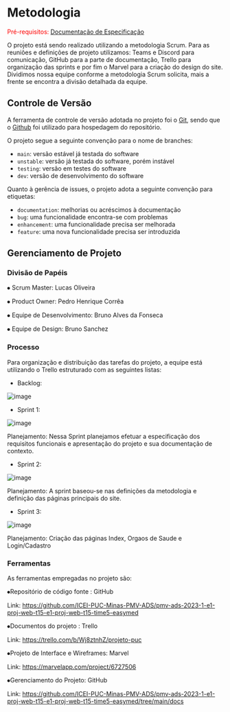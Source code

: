 
# Metodologia

<span style="color:red">Pré-requisitos: <a href="2-Especificação do Projeto.md"> Documentação de Especificação</a></span>

O projeto está sendo realizado utilizando a metodologia Scrum. Para as reuniões e definições de projeto utilizamos: Teams e Discord para comunicação, GitHub para a parte de documentação, Trello para organização das sprints e por fim o Marvel para a criação do design do site. Dividimos nossa equipe conforme a metodologia Scrum solicita, mais a frente se encontra a divisão detalhada da equipe.

## Controle de Versão

A ferramenta de controle de versão adotada no projeto foi o
[Git](https://git-scm.com/), sendo que o [Github]([https://github.com](https://github.com/ICEI-PUC-Minas-PMV-ADS))
foi utilizado para hospedagem do repositório.

O projeto segue a seguinte convenção para o nome de branches:

- `main`: versão estável já testada do software
- `unstable`: versão já testada do software, porém instável
- `testing`: versão em testes do software
- `dev`: versão de desenvolvimento do software

Quanto à gerência de issues, o projeto adota a seguinte convenção para
etiquetas:

- `documentation`: melhorias ou acréscimos à documentação
- `bug`: uma funcionalidade encontra-se com problemas
- `enhancement`: uma funcionalidade precisa ser melhorada
- `feature`: uma nova funcionalidade precisa ser introduzida

## Gerenciamento de Projeto

### Divisão de Papéis

⦁ Scrum Master: Lucas Oliveira

⦁ Product Owner: Pedro Henrique Corrêa

⦁ Equipe de Desenvolvimento: Bruno Alves da Fonseca

⦁ Equipe de Design: Bruno Sanchez



### Processo
Para organização e distribuição das tarefas do projeto, a equipe está utilizando o Trello estruturado com as seguintes listas:

- Backlog:

![image](https://github.com/ICEI-PUC-Minas-PMV-ADS/pmv-ads-2023-1-e1-proj-web-t15-e1-proj-web-t15-time5-easymed/assets/111026383/318abcf4-2dfc-4205-ae7e-13a081df16ec)

- Sprint 1:

![image](https://github.com/ICEI-PUC-Minas-PMV-ADS/pmv-ads-2023-1-e1-proj-web-t15-e1-proj-web-t15-time5-easymed/assets/111026383/7176a172-3dce-4bb4-8a0f-d85e034d32e5)

Planejamento: Nessa Sprint planejamos efetuar a especificação dos requisitos funcionais e apresentação do projeto e sua documentação de contexto.

- Sprint 2:

![image](https://github.com/ICEI-PUC-Minas-PMV-ADS/pmv-ads-2023-1-e1-proj-web-t15-e1-proj-web-t15-time5-easymed/assets/111026383/bd378ba8-6abd-4fe2-b133-6dcbce447c1e)

Planejamento: A sprint baseou-se nas definições da metodologia e definição das páginas principais do site.

- Sprint 3:

![image](https://github.com/ICEI-PUC-Minas-PMV-ADS/pmv-ads-2023-1-e1-proj-web-t15-e1-proj-web-t15-time5-easymed/assets/111026383/b57b84aa-d4d1-41f0-b7ca-8d3a16af17d4)
 
 Planejamento: Criação das páginas Index, Orgaos de Saude e Login/Cadastro

### Ferramentas

As ferramentas empregadas no projeto são:

⦁Repositório de código fonte : GitHub

Link: https://github.com/ICEI-PUC-Minas-PMV-ADS/pmv-ads-2023-1-e1-proj-web-t15-e1-proj-web-t15-time5-easymed

⦁Documentos do projeto : Trello

Link: https://trello.com/b/Wj8ztnhZ/projeto-puc

⦁Projeto de Interface e Wireframes: Marvel

Link: https://marvelapp.com/project/6727506

⦁Gerenciamento do Projeto: GitHub

Link: https://github.com/ICEI-PUC-Minas-PMV-ADS/pmv-ads-2023-1-e1-proj-web-t15-e1-proj-web-t15-time5-easymed/tree/main/docs

